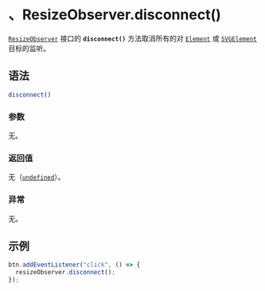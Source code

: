 # 、ResizeObserver.disconnect()

[`ResizeObserver`](https://developer.mozilla.org/zh-CN/docs/Web/API/ResizeObserver) 接口的 **`disconnect()`** 方法取消所有的对 [`Element`](https://developer.mozilla.org/zh-CN/docs/Web/API/Element) 或 [`SVGElement`](https://developer.mozilla.org/zh-CN/docs/Web/API/SVGElement) 目标的监听。

## 语法

```js
disconnect()
```

### 参数

无。

### 返回值

无（[`undefined`](https://developer.mozilla.org/zh-CN/docs/Web/JavaScript/Reference/Global_Objects/undefined)）。

### 异常

无。

## 示例

```js
btn.addEventListener("click", () => {
  resizeObserver.disconnect();
});
```